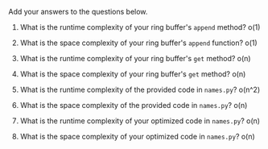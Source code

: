 Add your answers to the questions below.

1. What is the runtime complexity of your ring buffer's `append` method?
o(1)
2. What is the space complexity of your ring buffer's `append` function?
o(1)
3. What is the runtime complexity of your ring buffer's `get` method?
o(n)
4. What is the space complexity of your ring buffer's `get` method?
o(n)

5. What is the runtime complexity of the provided code in `names.py`?
o(n^2)
6. What is the space complexity of the provided code in `names.py`?
o(n)
7. What is the runtime complexity of your optimized code in `names.py`?
o(n)
8. What is the space complexity of your optimized code in `names.py`?
o(n)